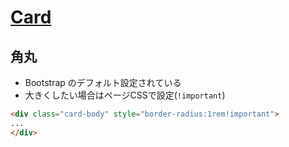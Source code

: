 # [Card](https://getbootstrap.com/docs/4.1/components/card/)

## 角丸

- Bootstrap のデフォルト設定されている
- 大きくしたい場合はページCSSで設定(`!important`)

~~~html
<div class="card-body" style="border-radius:1rem!important">
...
</div>
~~~